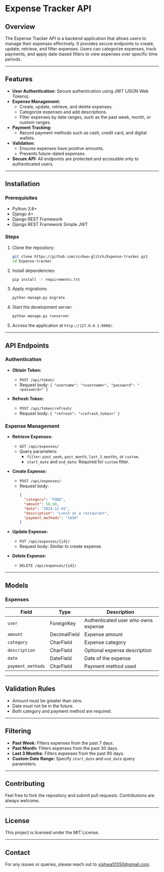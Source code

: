 # Expense Tracker API

## Overview
The Expense Tracker API is a backend application that allows users to manage their expenses effectively. It provides secure endpoints to create, update, retrieve, and filter expenses. Users can categorize expenses, track payments, and apply date-based filters to view expenses over specific time periods.

---

## Features
- **User Authentication:** Secure authentication using JWT (JSON Web Tokens).
- **Expense Management:**
  - Create, update, retrieve, and delete expenses.
  - Categorize expenses and add descriptions.
  - Filter expenses by date ranges, such as the past week, month, or custom ranges.
- **Payment Tracking:**
  - Record payment methods such as cash, credit card, and digital wallets.
- **Validation:**
  - Ensures expenses have positive amounts.
  - Prevents future-dated expenses.
- **Secure API:** All endpoints are protected and accessible only to authenticated users.

---

## Installation

### Prerequisites
- Python 3.8+
- Django 4+
- Django REST Framework
- Django REST Framework Simple JWT

### Steps
1. Clone the repository:
   ```bash
   git clone https://github.com/vishwa-glitch/Expense-tracker.git
   cd Expense-tracker
   ```

2. Install dependencies:
   ```bash
   pip install -r requirements.txt
   ```

3. Apply migrations:
   ```bash
   python manage.py migrate
   ```

4. Start the development server:
   ```bash
   python manage.py runserver
   ```

5. Access the application at `http://127.0.0.1:8000/`.

---

## API Endpoints

### Authentication
- **Obtain Token:**
  - `POST /api/token/`
  - Request body: `{ "username": "<username>", "password": "<password>" }`

- **Refresh Token:**
  - `POST /api/token/refresh/`
  - Request body: `{ "refresh": "<refresh_token>" }`

### Expense Management
- **Retrieve Expenses:**
  - `GET /api/expenses/`
  - Query parameters:
    - `filter`: `past_week`, `past_month`, `last_3_months`, or `custom`.
    - `start_date` and `end_date`: Required for `custom` filter.

- **Create Expense:**
  - `POST /api/expenses/`
  - Request body:
    ```json
    {
      "category": "FOOD",
      "amount": 50.00,
      "date": "2024-12-01",
      "description": "Lunch at a restaurant",
      "payment_methods": "CASH"
    }
    ```

- **Update Expense:**
  - `PUT /api/expenses/{id}/`
  - Request body: Similar to create expense.

- **Delete Expense:**
  - `DELETE /api/expenses/{id}/`

---

## Models

### Expenses
| Field            | Type           | Description                          |
|------------------|----------------|--------------------------------------|
| `user`           | ForeignKey     | Authenticated user who owns expense |
| `amount`         | DecimalField   | Expense amount                      |
| `category`       | CharField      | Expense category                    |
| `description`    | CharField      | Optional expense description         |
| `date`           | DateField      | Date of the expense                 |
| `payment_methods`| CharField      | Payment method used                 |

---

## Validation Rules
- Amount must be greater than zero.
- Date must not be in the future.
- Both category and payment method are required.

---

## Filtering
- **Past Week:** Filters expenses from the past 7 days.
- **Past Month:** Filters expenses from the past 30 days.
- **Last 3 Months:** Filters expenses from the past 90 days.
- **Custom Date Range:** Specify `start_date` and `end_date` query parameters.

---

## Contributing
Feel free to fork the repository and submit pull requests. Contributions are always welcome.

---

## License
This project is licensed under the MIT License.

---

## Contact
For any issues or queries, please reach out to [vishwa12550@gmail.com](mailto:vishwa12550@gmail.com).

